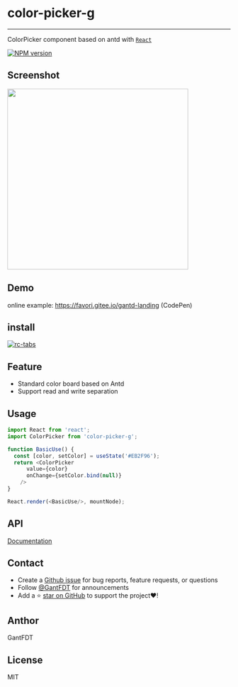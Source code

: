 # color-picker-g

---
ColorPicker component based on antd with [`React`](https://facebook.github.io/react/)

[![NPM version][npm-image]][npm-url]

[npm-image]: https://img.shields.io/npm/v/color-picker-g.svg
[npm-url]: https://www.npmjs.com/package/color-picker-g

## Screenshot

<img src='https://zos.alipayobjects.com/rmsportal/JwLASrsOYJuFRIt.png' width='408'>

## Demo

online example: https://favori.gitee.io/gantd-landing (CodePen)

## install

[![rc-tabs](https://nodei.co/npm/color-picker-g.png)](https://npmjs.org/package/color-picker-g)

## Feature

- Standard color board based on Antd
- Support read and write separation

## Usage

```js
import React from 'react';
import ColorPicker from 'color-picker-g';

function BasicUse() {
  const [color, setColor] = useState('#EB2F96');
  return <ColorPicker
      value={color}
      onChange={setColor.bind(null)}
    />
}

React.render(<BasicUse/>, mountNode);
```

## API

[Documentation](https://jhildenbiddle.github.io/css-vars-ponyfill)

## Contact

- Create a [Github issue](https://github.com/jhildenbiddle/css-vars-ponyfill/issues) for bug reports, feature requests, or questions
- Follow [@GantFDT](https://twitter.com/jhildenbiddle) for announcements
- Add a ⭐️ [star on GitHub](https://github.com/jhildenbiddle/css-vars-ponyfill) to support the project❤️!

## Anthor 

GantFDT

## License

MIT